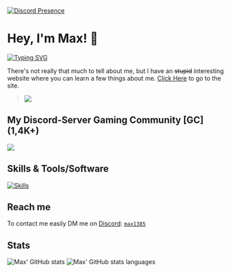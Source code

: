 [![Discord Presence](https://lanyard-profile-readme.vercel.app/api/770636457043034112?idleMessage=Currently%20there%20is%20no%20status%20message%20displayed%20on%20Discord.%20:D)](https://discord.com/users/770636457043034112)

# Hey, I'm Max! 👋

<a href="https://git.io/typing-svg"><img src="https://readme-typing-svg.herokuapp.com?font=JetBrains+Mono&pause=1000&color=026ADD&center=true&vCenter=true&width=500&lines=Discord+Bot+Developer;Discord+Server+Owner+(1%2C4K%2B);Designer;Discord+Server+Moderator;Hobby+Programmer;Always+learning+new+things;My+Discord-Server%3A+https%3A%2F%2Fdsc.gg%2Ferde" alt="Typing SVG" /></a>

There's not really that much to tell about me, but I have an ~~stupid~~ interesting website where you can learn a few things about me. [Click Here](https://max1385.netlify.app) to go to the site.

> ![](https://komarev.com/ghpvc/?username=Max1385&label=PROFILE+VIEWS&color=blue&style=plastic)

## My Discord-Server Gaming Community [GC] (1,4K+)
[![](https://img.shields.io/discord/831073014887088148?label=discord&style=for-the-badge&logo=discord&color=5865F2&logoColor=white)](https://discord.gg/gaming-community-831073014887088148)

## Skills & Tools/Software
[![Skills](https://skillicons.dev/icons?i=py,js,nodejs,vscode,ps,discord,github,git,stackoverflow)](https://github.com/Max1385)

## Reach me

To contact me easily DM me on [Discord](https://discord.com): [`max1385`](https://discord.com/users/770636457043034112)

## Stats
![Max' GitHub stats](https://github-readme-stats.vercel.app/api?username=max1385&show_icons=true&theme=dark)
![Max' GitHub stats languages](http://github-profile-summary-cards.vercel.app/api/cards/repos-per-language?username=max1385&theme=transparent)
